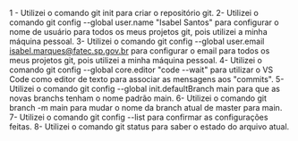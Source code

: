 1 - Utilizei o comando git init para criar o repositório git.
2- Utilizei o comando git config --global user.name "Isabel Santos" para configurar o nome de usuário para todos os meus projetos git, pois utilizei a minha máquina pessoal.
3- Utilizei o comando git config --global user.email isabel.marques@fatec.sp.gov.br para configurar o email para todos os meus projetos git, pois utilizei a minha máquina pessoal.
4- Utilizei o comando git config --global core.editor "code --wait" para utilizar o VS Code como editor de texto para associar as mensagens aos "commits".
5- Utilizei o comando git config --global init.defaultBranch main para que as novas branchs tenham o nome padrão main.
6- Utilizei o comando git branch -m main para mudar o nome da branch atual de master para main.
7- Utilizei o comando git config --list para confirmar as configurações feitas.
8- Utilizei o comando git status para saber o estado do arquivo atual.